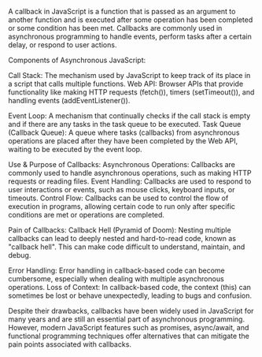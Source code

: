 A callback in JavaScript is a function that is passed as an argument to another function and is executed after some operation has been completed or some condition has been met. Callbacks are commonly used in asynchronous programming to handle events, perform tasks after a certain delay, or respond to user actions.

Components of Asynchronous JavaScript:

Call Stack: The mechanism used by JavaScript to keep track of its place in a script that calls multiple functions.
Web API: Browser APIs that provide functionality like making HTTP requests (fetch()), timers (setTimeout()), and handling events (addEventListener()).

Event Loop: A mechanism that continually checks if the call stack is empty and if there are any tasks in the task queue to be executed.
Task Queue (Callback Queue): A queue where tasks (callbacks) from asynchronous operations are placed after they have been completed by the Web API, waiting to be executed by the event loop.

Use & Purpose of Callbacks:
Asynchronous Operations: Callbacks are commonly used to handle asynchronous operations, such as making HTTP requests or reading files.
Event Handling: Callbacks are used to respond to user interactions or events, such as mouse clicks, keyboard inputs, or timeouts.
Control Flow: Callbacks can be used to control the flow of execution in programs, allowing certain code to run only after specific conditions are met or operations are completed.

Pain of Callbacks:
Callback Hell (Pyramid of Doom): Nesting multiple callbacks can lead to deeply nested and hard-to-read code, known as "callback hell". This can make code difficult to understand, maintain, and debug.

Error Handling: Error handling in callback-based code can become cumbersome, especially when dealing with multiple asynchronous operations.
Loss of Context: In callback-based code, the context (this) can sometimes be lost or behave unexpectedly, leading to bugs and confusion.

Despite their drawbacks, callbacks have been widely used in JavaScript for many years and are still an essential part of asynchronous programming. However, modern JavaScript features such as promises, async/await, and functional programming techniques offer alternatives that can mitigate the pain points associated with callbacks.





